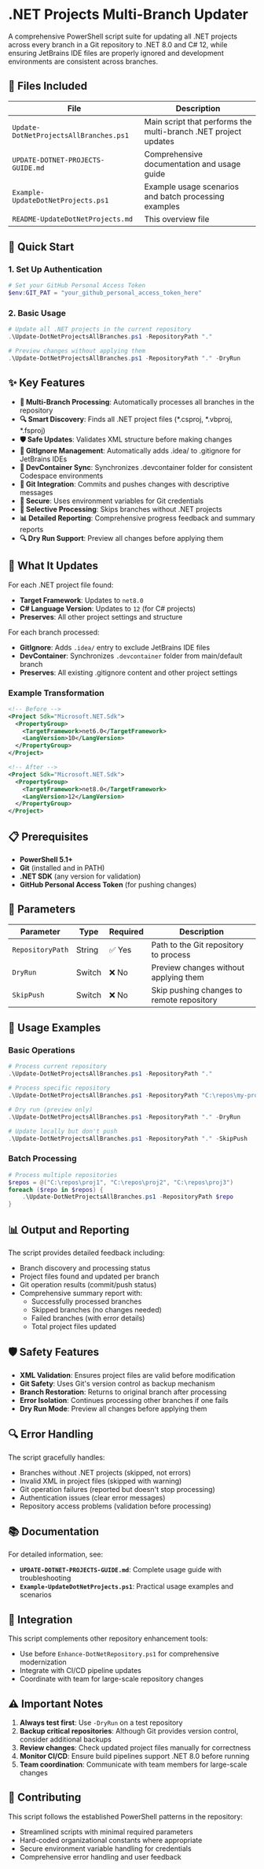 # .NET Projects Multi-Branch Updater

A comprehensive PowerShell script suite for updating all .NET projects across every branch in a Git repository to .NET 8.0 and C# 12, while ensuring JetBrains IDE files are properly ignored and development environments are consistent across branches.

## 📁 Files Included

| File | Description |
|------|-------------|
| `Update-DotNetProjectsAllBranches.ps1` | Main script that performs the multi-branch .NET project updates |
| `UPDATE-DOTNET-PROJECTS-GUIDE.md` | Comprehensive documentation and usage guide |
| `Example-UpdateDotNetProjects.ps1` | Example usage scenarios and batch processing examples |
| `README-UpdateDotNetProjects.md` | This overview file |

## 🚀 Quick Start

### 1. Set Up Authentication
```powershell
# Set your GitHub Personal Access Token
$env:GIT_PAT = "your_github_personal_access_token_here"
```

### 2. Basic Usage
```powershell
# Update all .NET projects in the current repository
.\Update-DotNetProjectsAllBranches.ps1 -RepositoryPath "."

# Preview changes without applying them
.\Update-DotNetProjectsAllBranches.ps1 -RepositoryPath "." -DryRun
```

## ✨ Key Features

- **🌿 Multi-Branch Processing**: Automatically processes all branches in the repository
- **🔍 Smart Discovery**: Finds all .NET project files (*.csproj, *.vbproj, *.fsproj)
- **🛡️ Safe Updates**: Validates XML structure before making changes
- **📁 GitIgnore Management**: Automatically adds .idea/ to .gitignore for JetBrains IDEs
- **🐳 DevContainer Sync**: Synchronizes .devcontainer folder for consistent Codespace environments
- **📝 Git Integration**: Commits and pushes changes with descriptive messages
- **🔐 Secure**: Uses environment variables for Git credentials
- **🎯 Selective Processing**: Skips branches without .NET projects
- **📊 Detailed Reporting**: Comprehensive progress feedback and summary reports
- **🔍 Dry Run Support**: Preview all changes before applying them

## 🎯 What It Updates

For each .NET project file found:
- **Target Framework**: Updates to `net8.0`
- **C# Language Version**: Updates to `12` (for C# projects)
- **Preserves**: All other project settings and structure

For each branch processed:
- **GitIgnore**: Adds `.idea/` entry to exclude JetBrains IDE files
- **DevContainer**: Synchronizes `.devcontainer` folder from main/default branch
- **Preserves**: All existing .gitignore content and other project settings

### Example Transformation
```xml
<!-- Before -->
<Project Sdk="Microsoft.NET.Sdk">
  <PropertyGroup>
    <TargetFramework>net6.0</TargetFramework>
    <LangVersion>10</LangVersion>
  </PropertyGroup>
</Project>

<!-- After -->
<Project Sdk="Microsoft.NET.Sdk">
  <PropertyGroup>
    <TargetFramework>net8.0</TargetFramework>
    <LangVersion>12</LangVersion>
  </PropertyGroup>
</Project>
```

## 📋 Prerequisites

- **PowerShell 5.1+**
- **Git** (installed and in PATH)
- **.NET SDK** (any version for validation)
- **GitHub Personal Access Token** (for pushing changes)

## 🔧 Parameters

| Parameter | Type | Required | Description |
|-----------|------|----------|-------------|
| `RepositoryPath` | String | ✅ Yes | Path to the Git repository to process |
| `DryRun` | Switch | ❌ No | Preview changes without applying them |
| `SkipPush` | Switch | ❌ No | Skip pushing changes to remote repository |

## 📖 Usage Examples

### Basic Operations
```powershell
# Process current repository
.\Update-DotNetProjectsAllBranches.ps1 -RepositoryPath "."

# Process specific repository
.\Update-DotNetProjectsAllBranches.ps1 -RepositoryPath "C:\repos\my-project"

# Dry run (preview only)
.\Update-DotNetProjectsAllBranches.ps1 -RepositoryPath "." -DryRun

# Update locally but don't push
.\Update-DotNetProjectsAllBranches.ps1 -RepositoryPath "." -SkipPush
```

### Batch Processing
```powershell
# Process multiple repositories
$repos = @("C:\repos\proj1", "C:\repos\proj2", "C:\repos\proj3")
foreach ($repo in $repos) {
    .\Update-DotNetProjectsAllBranches.ps1 -RepositoryPath $repo
}
```

## 📊 Output and Reporting

The script provides detailed feedback including:
- Branch discovery and processing status
- Project files found and updated per branch
- Git operation results (commit/push status)
- Comprehensive summary report with:
  - Successfully processed branches
  - Skipped branches (no changes needed)
  - Failed branches (with error details)
  - Total project files updated

## 🛡️ Safety Features

- **XML Validation**: Ensures project files are valid before modification
- **Git Safety**: Uses Git's version control as backup mechanism
- **Branch Restoration**: Returns to original branch after processing
- **Error Isolation**: Continues processing other branches if one fails
- **Dry Run Mode**: Preview all changes before applying them

## 🔍 Error Handling

The script gracefully handles:
- Branches without .NET projects (skipped, not errors)
- Invalid XML in project files (skipped with warning)
- Git operation failures (reported but doesn't stop processing)
- Authentication issues (clear error messages)
- Repository access problems (validation before processing)

## 📚 Documentation

For detailed information, see:
- **`UPDATE-DOTNET-PROJECTS-GUIDE.md`**: Complete usage guide with troubleshooting
- **`Example-UpdateDotNetProjects.ps1`**: Practical usage examples and scenarios

## 🔗 Integration

This script complements other repository enhancement tools:
- Use before `Enhance-DotNetRepository.ps1` for comprehensive modernization
- Integrate with CI/CD pipeline updates
- Coordinate with team for large-scale repository changes

## ⚠️ Important Notes

1. **Always test first**: Use `-DryRun` on a test repository
2. **Backup critical repositories**: Although Git provides version control, consider additional backups
3. **Review changes**: Check updated project files manually for correctness
4. **Monitor CI/CD**: Ensure build pipelines support .NET 8.0 before running
5. **Team coordination**: Communicate with team members for large-scale changes

## 🤝 Contributing

This script follows the established PowerShell patterns in the repository:
- Streamlined scripts with minimal required parameters
- Hard-coded organizational constants where appropriate
- Secure environment variable handling for credentials
- Comprehensive error handling and user feedback
